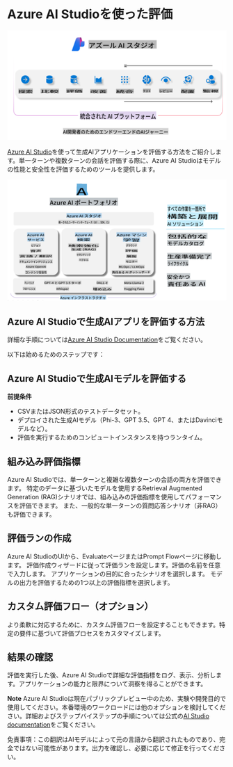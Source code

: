 # **Azure AI Studioを使った評価**

![aistudo](../../../../translated_images/AIStudio.d5171bb73e888005d9ac4020bbbf4ad9bd9a8bc042dfaf90b44c3afa1a8cbeed.ja.png)

[Azure AI Studio](https://ai.azure.com?WT.mc_id=aiml-138114-kinfeylo)を使って生成AIアプリケーションを評価する方法をご紹介します。単一ターンや複数ターンの会話を評価する際に、Azure AI Studioはモデルの性能と安全性を評価するためのツールを提供します。

![aistudo](../../../../translated_images/AIPortfolio.d7a339b6c36a58d3ca1bc2ca3b181618e45b1c87a6c20527a4503cb74e78e5cf.ja.png)

## Azure AI Studioで生成AIアプリを評価する方法
詳細な手順については[Azure AI Studio Documentation](https://learn.microsoft.com/azure/ai-studio/how-to/evaluate-generative-ai-app?WT.mc_id=aiml-138114-kinfeylo)をご覧ください。

以下は始めるためのステップです：

## Azure AI Studioで生成AIモデルを評価する

**前提条件**

- CSVまたはJSON形式のテストデータセット。
- デプロイされた生成AIモデル（Phi-3、GPT 3.5、GPT 4、またはDavinciモデルなど）。
- 評価を実行するためのコンピュートインスタンスを持つランタイム。

## 組み込み評価指標

Azure AI Studioでは、単一ターンと複雑な複数ターンの会話の両方を評価できます。
特定のデータに基づいたモデルを使用するRetrieval Augmented Generation (RAG)シナリオでは、組み込みの評価指標を使用してパフォーマンスを評価できます。
また、一般的な単一ターンの質問応答シナリオ（非RAG）も評価できます。

## 評価ランの作成

Azure AI StudioのUIから、EvaluateページまたはPrompt Flowページに移動します。
評価作成ウィザードに従って評価ランを設定します。評価の名前を任意で入力します。
アプリケーションの目的に合ったシナリオを選択します。
モデルの出力を評価するための1つ以上の評価指標を選択します。

## カスタム評価フロー（オプション）

より柔軟に対応するために、カスタム評価フローを設定することもできます。特定の要件に基づいて評価プロセスをカスタマイズします。

## 結果の確認

評価を実行した後、Azure AI Studioで詳細な評価指標をログ、表示、分析します。アプリケーションの能力と限界について洞察を得ることができます。



**Note** Azure AI Studioは現在パブリックプレビュー中のため、実験や開発目的で使用してください。本番環境のワークロードには他のオプションを検討してください。詳細およびステップバイステップの手順については公式の[AI Studio documentation](https://learn.microsoft.com/azure/ai-studio/?WT.mc_id=aiml-138114-kinfeylo)をご覧ください。

免責事項：この翻訳はAIモデルによって元の言語から翻訳されたものであり、完全ではない可能性があります。出力を確認し、必要に応じて修正を行ってください。